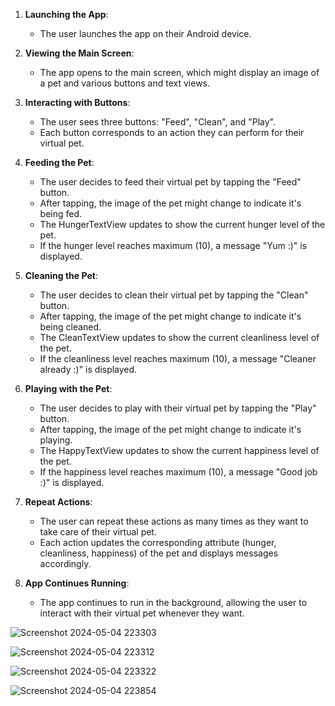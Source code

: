 

1. **Launching the App**: 
   - The user launches the app on their Android device.

2. **Viewing the Main Screen**:
   - The app opens to the main screen, which might display an image of a pet and various buttons and text views.

3. **Interacting with Buttons**:
   - The user sees three buttons: "Feed", "Clean", and "Play".
   - Each button corresponds to an action they can perform for their virtual pet.

4. **Feeding the Pet**:
   - The user decides to feed their virtual pet by tapping the "Feed" button.
   - After tapping, the image of the pet might change to indicate it's being fed.
   - The HungerTextView updates to show the current hunger level of the pet.
   - If the hunger level reaches maximum (10), a message "Yum :)" is displayed.

5. **Cleaning the Pet**:
   - The user decides to clean their virtual pet by tapping the "Clean" button.
   - After tapping, the image of the pet might change to indicate it's being cleaned.
   - The CleanTextView updates to show the current cleanliness level of the pet.
   - If the cleanliness level reaches maximum (10), a message "Cleaner already :)" is displayed.

6. **Playing with the Pet**:
   - The user decides to play with their virtual pet by tapping the "Play" button.
   - After tapping, the image of the pet might change to indicate it's playing.
   - The HappyTextView updates to show the current happiness level of the pet.
   - If the happiness level reaches maximum (10), a message "Good job :)" is displayed.

7. **Repeat Actions**:
   - The user can repeat these actions as many times as they want to take care of their virtual pet.
   - Each action updates the corresponding attribute (hunger, cleanliness, happiness) of the pet and displays messages accordingly.

8. **App Continues Running**:
   - The app continues to run in the background, allowing the user to interact with their virtual pet whenever they want.

![Screenshot 2024-05-04 223303](https://github.com/lukfou/MyAssignment2/assets/166035660/70476a85-44ad-4475-95d2-d83ccd19d609)

![Screenshot 2024-05-04 223312](https://github.com/lukfou/MyAssignment2/assets/166035660/77ab40b9-0531-4f30-ba95-6dc87533e65d)

![Screenshot 2024-05-04 223322](https://github.com/lukfou/MyAssignment2/assets/166035660/a629d3b1-8657-42bc-9bc3-cf8d4db91d74)

![Screenshot 2024-05-04 223854](https://github.com/lukfou/MyAssignment2/assets/166035660/e0b8bffd-9829-41a0-814a-c0484eda7fd7)


